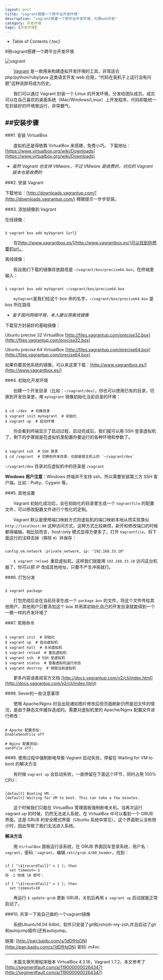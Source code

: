 ```yaml
---
layout: post
title: "vagrant搭建一个跨平台开发环境"
description: "vagrant搭建一个跨平台开发环境，方便web开发"
category: 开发环境
tags: [开发环境]
---
```


* Table of Contents
{:toc}

#用vagrant搭建一个跨平台开发环境

![vagrant](http://segmentfault.com/img/bVbg05)

&#160; &#160; &#160; &#160;[Vagrant](https://www.vagrantup.com/) 是一款用来构建虚拟开发环境的工具，非常适合 php/python/ruby/java 这类语言开发 web 应用，“代码在我机子上运行没有问题”这种说辞将成为历史。

&#160; &#160; &#160; &#160;我们可以通过 Vagrant 封装一个 Linux 的开发环境，分发给团队成员。成员可以在自己喜欢的桌面系统（Mac/Windows/Linux）上开发程序，代码却能统一在封装好的环境里运行，非常霸气。


<!-- more -->
##安装步骤
--------

###1. 安装 VirtualBox

&#160; &#160; &#160; &#160;虚拟机还是得依靠 VirtualBox 来搭建，免费小巧。
下载地址：[https://www.virtualbox.org/wiki/Downloads](https://www.virtualbox.org/wiki/Downloads)

* *虽然 Vagrant 也支持 VMware，不过 VMware 是收费的，对应的 Vagrant 版本也是收费的*

###2. 安装 Vagrant

下载地址：[http://downloads.vagrantup.com/](http://downloads.vagrantup.com/) 根据提示一步步安装。


###3. 添加镜像到 Vagrant

在线镜像：

<pre><code>
$ vagrant box add myVagrant {url}
</code></pre>

&#160; &#160; &#160; &#160;在[http://www.vagrantbox.es/](http://www.vagrantbox.es/)可以找到你想要的url，

离线镜像：

&#160; &#160; &#160; &#160;假设我们下载的镜像存放路径是 `~/vagrant/box/precise64.box`，在终端里输入：

<pre><code>
$ vagrant box add myVagrant ~/vagrant/box/precise64.box
</code></pre>

&#160; &#160; &#160; &#160;`myVagrant`是我们给这个 box 命的名字，`~/vagrant/box/precise64.box` 是 box 所在路径

* *鉴于国内网络环境，本人建议用离线镜像*

下载官方封装好的基础镜像：

Ubuntu precise 32 VirtualBox [http://files.vagrantup.com/precise32.box](http://files.vagrantup.com/precise32.box)

Ubuntu precise 64 VirtualBox [http://files.vagrantup.com/precise64.box](http://files.vagrantup.com/precise64.box)

如果你要其他系统的镜像，可以来这里下载：[http://www.vagrantbox.es/](http://www.vagrantbox.es/)

###4. 初始化开发环境

&#160; &#160; &#160; &#160;创建一个开发目录（比如：`~/vagrant/dev`），你也可以使用已有的目录，切换到开发目录里，用 `myVagrant` 镜像初始化当前目录的环境：

<pre><code>
$ cd ~/dev  # 切换目录
$ vagrant init myVagrant  # 初始化
$ vagrant up  # 启动环境
</code></pre>

&#160; &#160; &#160; &#160;你会看到终端显示了启动过程，启动完成后，我们就可以用 SSH 登录虚拟机了，剩下的步骤就是在虚拟机里配置你要运行的各种环境和参数了。

<pre><code>
$ vagrant ssh  # SSH 登录
$ cd /vagrant  # 切换到开发目录，也就是宿主机上的 `~/vagrant/dev`
</code></pre>

`~/vagrant/dev` 目录对应虚拟机中的目录是 `/vagrant`

**Windows 用户注意**：Windows 终端并不支持 ssh，所以需要安装第三方 SSH 客户端，比如：Putty、Cygwin 等。

###5. 其他设置

&#160; &#160; &#160; &#160;Vagrant 初始化成功后，会在初始化的目录里生成一个 `Vagrantfile` 的配置文件，可以修改配置文件进行个性化的定制。

&#160; &#160; &#160; &#160;Vagrant 默认是使用端口映射方式将虚拟机的端口映射本地从而实现类似 `http://localhost:80` 这种访问方式，这种方式比较麻烦，新开和修改端口的时候都得编辑。相比较而言，host-only 模式显得方便多了。打开 `Vagrantfile`，将下面这行的注释去掉（移除 `#`）并保存：

<pre><code>
config.vm.network :private_network, ip: "192.168.33.10"
</code></pre>

&#160; &#160; &#160; &#160;`$ vagrant reload `重启虚拟机，这样我们就能用 `192.168.33.10` 访问这台机器了，你可以把 IP 改成其他地址，只要不产生冲突就行。

###6. 打包分发

<pre><code>
$ vagrant package
</code></pre>

&#160; &#160; &#160; &#160;打包完成后会在当前目录生成一个 `package.box` 的文件，将这个文件传给其他用户，其他用户只要添加这个 box 并用其初始化自己的开发目录就能得到一个一模一样的开发环境了

###7. 常用命令

<pre><code>
$ vagrant init  # 初始化
$ vagrant up  # 启动虚拟机
$ vagrant halt  # 关闭虚拟机
$ vagrant reload  # 重启虚拟机
$ vagrant ssh  # SSH 至虚拟机
$ vagrant status  # 查看虚拟机运行状态
$ vagrant destroy  # 销毁当前虚拟机
</code></pre>

&#160; &#160; &#160; &#160;更多内容请查阅官方文档 [http://docs.vagrantup.com/v2/cli/index.html](http://docs.vagrantup.com/v2/cli/index.html)

###8. Sever的一些注意事项

&#160; &#160; &#160; &#160;使用 Apache/Nginx 时会出现诸如图片修改后但页面刷新仍然是旧文件的情况，是由于静态文件缓存造成的。需要对虚拟机里的 Apache/Nginx 配置文件进行修改：

<pre><code>
# Apache 配置添加:
EnableSendfile off

# Nginx 配置添加:
sendfile off;
</code></pre>

###9. 使用过程中强制断电导致 Vagrant 启动失败，停留在 Waiting for VM to boot 的解决方法

&#160; &#160; &#160; &#160;有时候 `vagrant up` 会启动失败，一直停留在下面这个环节，同时占用 100% CPU：

<pre><code>
[default] Booting VM...
[default] Waiting for VM to boot. This can take a few minutes.
</code></pre>

&#160; &#160; &#160; &#160;这个时候我们只能在 VirtualBox 管理面板强制断电关机。当再次运行 vagrant up 的时候，仍然无法进入系统，在 VirtualBox 中可以看到一个 GRUB 界面。这是 GRUB 的安全模式界面（Ubuntu 系统中常见）。这个界面默认没有倒计时，因此导致了我们无法进入系统。

**解决方法**

&#160; &#160; &#160; &#160;用 `VirtualBox` 面板运行该系统，在 GRUB 界面回车登录系统，用户名：`vagrant`，密码：`vagrant`，编辑 `/etc/grub.d/00_header`，找到：

<pre><code>
if [ "\${recordfail}" = 1 ]; then
  set timeout=-1
将 -1 改成 10 即可：

if [ "\${recordfail}" = 1 ]; then
  set timeout=10
</code></pre>
  
  
&#160; &#160; &#160; &#160;再运行 `$ update-grub` 更新 GRUB，关机后再用 `$ vagrant up` 启动就能正常启动了。


###10. 共享一下我自己做的一个vagrant镜像

&#160; &#160; &#160; &#160;系统Ubuntu14.04 64bit，软件只安装了git和zsh(oh-my-zsh,并且启动了git和autojump插件)还有autojump。

链接: [http://pan.baidu.com/s/1dDfHsDN](http://pan.baidu.com/s/1dDfHsDN) 密码: m4vc

-------

&#160; &#160; &#160; &#160;本篇文章所用程序版本 VirtualBox 4.3.18，Vagrant 1.7.2，本文参考了[http://segmentfault.com/a/1190000000264347](http://segmentfault.com/a/1190000000264347)
